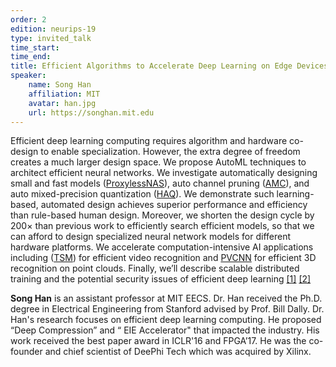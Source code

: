 ```yaml
---
order: 2
edition: neurips-19
type: invited_talk
time_start:
time_end:
title: Efficient Algorithms to Accelerate Deep Learning on Edge Devices
speaker:
    name: Song Han
    affiliation: MIT
    avatar: han.jpg
    url: https://songhan.mit.edu
---
```

Efficient deep learning computing requires algorithm and hardware co-design to enable specialization. However, the extra degree of freedom creates a much larger design space. We propose AutoML techniques to architect efficient neural networks. We investigate automatically designing small and fast models ([ProxylessNAS](https://arxiv.org/pdf/1812.00332.pdf)), auto channel pruning ([AMC](https://arxiv.org/pdf/1802.03494.pdf)), and auto mixed-precision quantization ([HAQ](https://arxiv.org/pdf/1811.08886.pdf)). We demonstrate such learning-based, automated design achieves superior performance and efficiency than rule-based human design. Moreover, we shorten the design cycle by 200× than previous work to efficiently search efficient models, so that we can afford to design specialized neural network models for different hardware platforms. We accelerate computation-intensive AI applications including ([TSM](https://arxiv.org/pdf/1811.08383.pdf)) for efficient video recognition and [PVCNN](https://arxiv.org/pdf/1907.03739.pdf) for efficient 3D recognition on point clouds. Finally, we’ll describe scalable distributed training and the potential security issues of efficient deep learning [[1]](https://arxiv.org/pdf/1906.08935.pdf) [[2]](https://arxiv.org/pdf/1904.08444.pdf)

**Song Han** is an assistant professor at MIT EECS. Dr. Han received the Ph.D. degree in Electrical Engineering from Stanford advised by Prof. Bill Dally. Dr. Han's research focuses on efficient deep learning computing. He proposed “Deep Compression” and “ EIE Accelerator" that impacted the industry. His work received the best paper award in ICLR'16 and FPGA’17. He was the co-founder and chief scientist of DeePhi Tech which was acquired by Xilinx.
